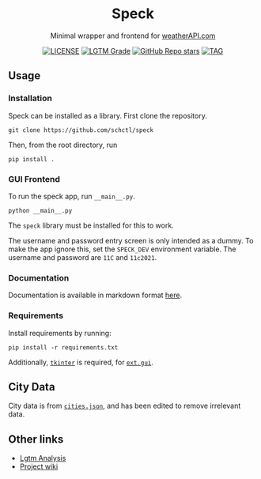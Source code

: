 <h1 align="center">Speck</h1>

<p align="center">Minimal wrapper and frontend for <a href="https://www.weatherapi.com/">weatherAPI.com</a></p>

<p align="center">
    <a href="LICENSE"><img alt="LICENSE" src="https://img.shields.io/github/license/schctl/speck?style=for-the-badge"></a>
    <a href="https://lgtm.com/projects/g/schctl/speck/context:python"><img alt="LGTM Grade" src="https://img.shields.io/lgtm/grade/python/github/schctl/speck?label=Code&style=for-the-badge"></a>
    <a href="https://github.com/schctl/speck"><img alt="GitHub Repo stars" src="https://img.shields.io/github/stars/schctl/speck?label=Stars&logo=GitHub&style=for-the-badge"></a>
    <a href="https://github.com/schctl/speck/releases"><img alt="TAG" src="https://img.shields.io/github/v/tag/schctl/speck?label=Latest&style=for-the-badge"></a>
</p>

## Usage

### Installation

Speck can be installed as a library. First clone the repository.

    git clone https://github.com/schctl/speck

Then, from the root directory, run

    pip install .

### GUI Frontend

To run the speck app, run `__main__.py`.

    python __main__.py

The `speck` library must be installed for this to work.

The username and password entry screen is only intended as a dummy. To make the app ignore this,
set the `SPECK_DEV` environment variable. The username and password are `11C` and `11c2021`.

### Documentation

Documentation is available in markdown format [here](docs/README.md).

### Requirements

Install requirements by running:

    pip install -r requirements.txt

Additionally, [`tkinter`](https://wiki.python.org/moin/TkInter) is required, for [`ext.gui`](docs/ext/gui/gui.md).


## City Data

City data is from [`cities.json`](https://github.com/lutangar/cities.json), and has been edited to remove irrelevant data.

## Other links

- [Lgtm Analysis](https://lgtm.com/projects/g/schctl/speck/context:python)
- [Project wiki](https://github.com/schctl/speck/wiki)
